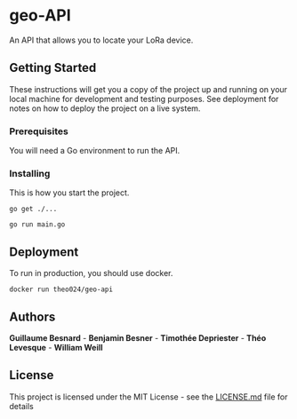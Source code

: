 # geo-API

An API that allows you to locate your LoRa device.

## Getting Started

These instructions will get you a copy of the project up and running on your local machine for development and testing purposes. See deployment for notes on how to deploy the project on a live system.

### Prerequisites

You will need a Go environment to run the API.

### Installing

This is how you start the project.

`go get ./...`

`go run main.go`

## Deployment

To run in production, you should use docker.

`docker run theo024/geo-api`

## Authors

**Guillaume Besnard** - **Benjamin Besner** - **Timothée Depriester** -  **Théo Levesque** - **William Weill** 


## License

This project is licensed under the MIT License - see the [LICENSE.md](LICENSE.md) file for details
